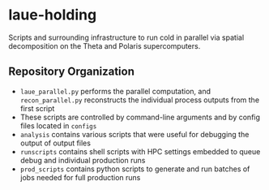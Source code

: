 # laue-holding

Scripts and surrounding infrastructure to run cold in parallel via spatial decomposition on the Theta and Polaris supercomputers. 

## Repository Organization

* `laue_parallel.py` performs the parallel computation, and `recon_parallel.py` reconstructs the individual process outputs from the first script
* These scripts are controlled by command-line arguments and by config files located in `configs`
* `analysis` contains various scripts that were useful for debugging the output of output files
* `runscripts` contains shell scripts with HPC settings embedded to queue debug and individual production runs
* `prod_scripts` contains python scripts to generate and run batches of jobs needed for full production runs